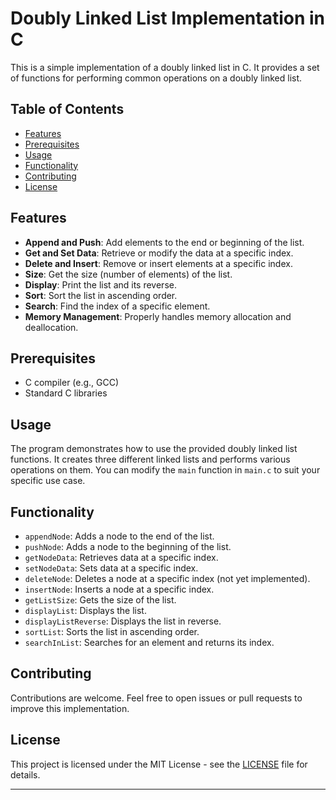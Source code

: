 # Doubly Linked List Implementation in C

This is a simple implementation of a doubly linked list in C. It provides a set of functions for performing common operations on a doubly linked list.

## Table of Contents

- [Features](#features)
- [Prerequisites](#prerequisites)
- [Usage](#usage)
- [Functionality](#functionality)
- [Contributing](#contributing)
- [License](#license)

## Features

- **Append and Push**: Add elements to the end or beginning of the list.
- **Get and Set Data**: Retrieve or modify the data at a specific index.
- **Delete and Insert**: Remove or insert elements at a specific index.
- **Size**: Get the size (number of elements) of the list.
- **Display**: Print the list and its reverse.
- **Sort**: Sort the list in ascending order.
- **Search**: Find the index of a specific element.
- **Memory Management**: Properly handles memory allocation and deallocation.

## Prerequisites

- C compiler (e.g., GCC)
- Standard C libraries

## Usage

The program demonstrates how to use the provided doubly linked list functions. It creates three different linked lists and performs various operations on them. You can modify the `main` function in `main.c` to suit your specific use case.

## Functionality

- `appendNode`: Adds a node to the end of the list.
- `pushNode`: Adds a node to the beginning of the list.
- `getNodeData`: Retrieves data at a specific index.
- `setNodeData`: Sets data at a specific index.
- `deleteNode`: Deletes a node at a specific index (not yet implemented).
- `insertNode`: Inserts a node at a specific index.
- `getListSize`: Gets the size of the list.
- `displayList`: Displays the list.
- `displayListReverse`: Displays the list in reverse.
- `sortList`: Sorts the list in ascending order.
- `searchInList`: Searches for an element and returns its index.

## Contributing

Contributions are welcome. Feel free to open issues or pull requests to improve this implementation.

## License

This project is licensed under the MIT License - see the [LICENSE](LICENSE) file for details.

---

